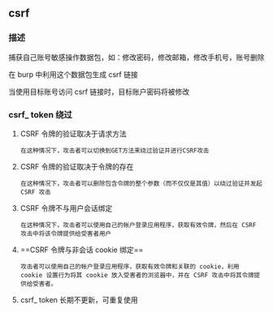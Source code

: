 ## csrf

### 描述

捕获自己账号敏感操作数据包，如：修改密码，修改邮箱，修改手机号，账号删除

在 burp 中利用这个数据包生成 csrf 链接

当使用目标账号访问 csrf 链接时，目标账户密码将被修改

### csrf_ token 绕过

1. CSRF 令牌的验证取决于请求方法

   ```
   在这种情况下，攻击者可以切换到GET方法来绕过验证并进行CSRF攻击
   ```

2. CSRF 令牌的验证取决于令牌的存在

   ```
   在这种情况下，攻击者可以删除包含令牌的整个参数（而不仅仅是其值）以绕过验证并发起 CSRF 攻击
   ```

3. CSRF 令牌不与用户会话绑定

   ```
   在这种情况下，攻击者可以使用自己的帐户登录应用程序，获取有效令牌，然后在 CSRF 攻击中将该令牌提供给受害者用户
   ```

4. ==CSRF 令牌与非会话 cookie 绑定==

   ```
   攻击者可以使用自己的帐户登录应用程序，获取有效令牌和关联的 cookie，利用 cookie 设置行为将其 cookie 放入受害者的浏览器中，并在 CSRF 攻击中将其令牌提供给受害者。
   ```

5. csrf_ token 长期不更新，可重复使用

